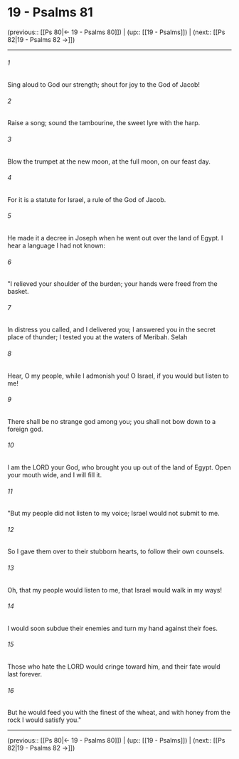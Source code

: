 # 19 - Psalms 81

(previous:: [[Ps 80|← 19 - Psalms 80]]) | (up:: [[19 - Psalms]]) | (next:: [[Ps 82|19 - Psalms 82 →]])

***


###### 1 
Sing aloud to God our strength; shout for joy to the God of Jacob! 

###### 2 
Raise a song; sound the tambourine, the sweet lyre with the harp. 

###### 3 
Blow the trumpet at the new moon, at the full moon, on our feast day. 

###### 4 
For it is a statute for Israel, a rule of the God of Jacob. 

###### 5 
He made it a decree in Joseph when he went out over the land of Egypt. I hear a language I had not known: 

###### 6 
"I relieved your shoulder of the burden; your hands were freed from the basket. 

###### 7 
In distress you called, and I delivered you; I answered you in the secret place of thunder; I tested you at the waters of Meribah. Selah 

###### 8 
Hear, O my people, while I admonish you! O Israel, if you would but listen to me! 

###### 9 
There shall be no strange god among you; you shall not bow down to a foreign god. 

###### 10 
I am the LORD your God, who brought you up out of the land of Egypt. Open your mouth wide, and I will fill it. 

###### 11 
"But my people did not listen to my voice; Israel would not submit to me. 

###### 12 
So I gave them over to their stubborn hearts, to follow their own counsels. 

###### 13 
Oh, that my people would listen to me, that Israel would walk in my ways! 

###### 14 
I would soon subdue their enemies and turn my hand against their foes. 

###### 15 
Those who hate the LORD would cringe toward him, and their fate would last forever. 

###### 16 
But he would feed you with the finest of the wheat, and with honey from the rock I would satisfy you."

***

(previous:: [[Ps 80|← 19 - Psalms 80]]) | (up:: [[19 - Psalms]]) | (next:: [[Ps 82|19 - Psalms 82 →]])
